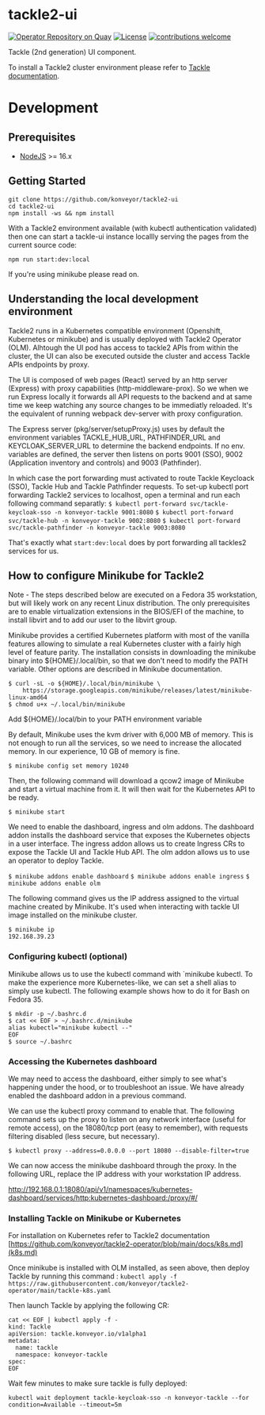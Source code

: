 # tackle2-ui

[![Operator Repository on Quay](https://quay.io/repository/konveyor/tackle2-ui/status "Operator Repository on Quay")](https://quay.io/repository/konveyor/tackle2-ui) [![License](http://img.shields.io/:license-apache-blue.svg)](http://www.apache.org/licenses/LICENSE-2.0.html) [![contributions welcome](https://img.shields.io/badge/contributions-welcome-brightgreen.svg?style=flat)](https://github.com/konveyor/tackle2-ui/pulls)

Tackle (2nd generation) UI component.

To install a Tackle2 cluster environment please refer to [Tackle documentation](https://github.com/konveyor/tackle).
# Development
## Prerequisites

- [NodeJS](https://nodejs.org/en/) >= 16.x
## Getting Started 

```
git clone https://github.com/konveyor/tackle2-ui
cd tackle2-ui
npm install -ws && npm install
```

With a Tackle2 environment available (with kubectl authentication validated)  
then one can start a tackle-ui instance locallly serving the pages from the current source code: 

`npm run start:dev:local`

If you're using minikube please read on.

## Understanding the local development environment

Tackle2 runs in a Kubernetes compatible environment (Openshift, Kubernetes or minikube) and is usually deployed with Tackle2 Operator (OLM).
Alhtough the UI pod has access to tackle2 APIs from within the cluster, the UI can also be executed outside the cluster and access Tackle APIs endpoints by proxy.

The UI is composed of web pages (React) served by an http server (Express) with proxy capabilities (http-middleware-prox).
So we when we run Express locally it forwards all API requests to the backend and at same time we keep watching any source changes to be immediatly reloaded.
It's the equivalent of running webpack dev-server with proxy configuration.

The Express server (pkg/server/setupProxy.js) uses by default the environment variables TACKLE_HUB_URL, PATHFINDER_URL and KEYCLOAK_SERVER_URL to determine the backend endpoints.
If no env. variables are defined, the server then listens on ports 9001 (SSO), 9002 (Application inventory and controls) and 9003 (Pathfinder).

In which case the port forwarding must activated to route Tackle Keycloack (SSO), Tackle Hub and Tackle Pathfinder requests.
To set-up kubectl port forwarding Tackle2 services to localhost, open a terminal and run each following command separatly: 
`$ kubectl port-forward svc/tackle-keycloak-sso -n konveyor-tackle 9001:8080`
`$ kubectl port-forward svc/tackle-hub -n konveyor-tackle 9002:8080`
`$ kubectl port-forward svc/tackle-pathfinder -n konveyor-tackle 9003:8080` 

That's exactly what `start:dev:local` does by port forwarding all tackles2 services for us.

## How to configure Minikube for Tackle2

Note - The steps described below are executed on a Fedora 35 workstation, but will likely work on any recent Linux distribution.
The only prerequisites are to enable virtualization extensions in the BIOS/EFI of the machine, to install libvirt and to add our user to the libvirt group.

Minikube provides a certified Kubernetes platform with most of the vanilla features allowing to simulate a real Kubernetes cluster with a fairly high level of feature parity.
The installation consists in downloading the minikube binary into ${HOME}/.local/bin, so that we don't need to modify the PATH variable. Other options are described in Minikube documentation.

```
$ curl -sL -o ${HOME}/.local/bin/minikube \
    https://storage.googleapis.com/minikube/releases/latest/minikube-linux-amd64
$ chmod u+x ~/.local/bin/minikube
```

Add ${HOME}/.local/bin to your PATH environment variable

By default, Minikube uses the kvm driver with 6,000 MB of memory. This is not enough to run all the services, so we need to increase the allocated memory. In our experience, 10 GB of memory is fine.

`$ minikube config set memory 10240`

Then, the following command will download a qcow2 image of Minikube and start a virtual machine from it. It will then wait for the Kubernetes API to be ready.

`$ minikube start`

We need to enable the dashboard, ingress and olm addons. The dashboard addon installs the dashboard service that exposes the Kubernetes objects in a user interface. The ingress addon allows us to create Ingress CRs to expose the Tackle UI and Tackle Hub API. The olm addon allows us to use an operator to deploy Tackle.

`$ minikube addons enable dashboard`
`$ minikube addons enable ingress`
`$ minikube addons enable olm`


The following command gives us the IP address assigned to the virtual machine created by Minikube.
It's used when interacting with tackle UI image installed on the minikube cluster.

```
$ minikube ip
192.168.39.23
```

### Configuring kubectl (optional)
Minikube allows us to use the kubectl command with `minikube kubectl. To make the experience more Kubernetes-like, we can set a shell alias to simply use kubectl.
The following example shows how to do it for Bash on Fedora 35.

```
$ mkdir -p ~/.bashrc.d
$ cat << EOF > ~/.bashrc.d/minikube
alias kubectl="minikube kubectl --"
EOF
$ source ~/.bashrc
```

### Accessing the Kubernetes dashboard
We may need to access the dashboard, either simply to see what's happening under the hood, or to troubleshoot an issue. We have already enabled the dashboard addon in a previous command.

We can use the kubectl proxy command to enable that. The following command sets up the proxy to listen on any network interface (useful for remote access), on the 18080/tcp port (easy to remember), with requests filtering disabled (less secure, but necessary).

`$ kubectl proxy --address=0.0.0.0 --port 18080 --disable-filter=true`

We can now access the minikube dashboard through the proxy.
In the following URL, replace the IP address with your workstation IP address. 

http://192.168.0.1:18080/api/v1/namespaces/kubernetes-dashboard/services/http:kubernetes-dashboard:/proxy/#/


### Installing Tackle on Minikube or Kubernetes

For installation on Kubernetes refer to Tackle2 documentation [https://github.com/konveyor/tackle2-operator/blob/main/docs/k8s.md](k8s.md)

Once minikube is installed with OLM installed, as seen above, then deploy Tackle by running this command : 
`kubectl apply -f https://raw.githubusercontent.com/konveyor/tackle2-operator/main/tackle-k8s.yaml`

Then launch Tackle by applying the following CR:

```
cat << EOF | kubectl apply -f -
kind: Tackle
apiVersion: tackle.konveyor.io/v1alpha1
metadata:
  name: tackle
  namespace: konveyor-tackle
spec:
EOF
```

Wait few minutes to make sure tackle is fully deployed: 

`kubectl wait deployment tackle-keycloak-sso -n konveyor-tackle --for condition=Available --timeout=5m` 

